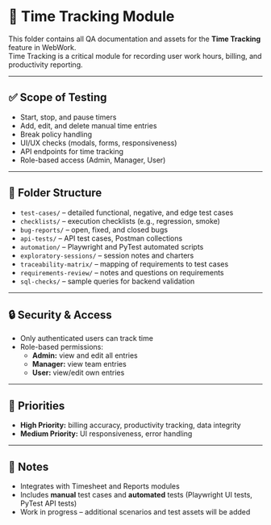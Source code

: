 # 📘 Time Tracking Module

This folder contains all QA documentation and assets for the **Time Tracking** feature in WebWork.  
Time Tracking is a critical module for recording user work hours, billing, and productivity reporting.

---

## ✅ Scope of Testing

- Start, stop, and pause timers
- Add, edit, and delete manual time entries
- Break policy handling
- UI/UX checks (modals, forms, responsiveness)
- API endpoints for time tracking
- Role-based access (Admin, Manager, User)

---

## 📂 Folder Structure

- `test-cases/` – detailed functional, negative, and edge test cases
- `checklists/` – execution checklists (e.g., regression, smoke)
- `bug-reports/` – open, fixed, and closed bugs
- `api-tests/` – API test cases, Postman collections
- `automation/` – Playwright and PyTest automated scripts
- `exploratory-sessions/` – session notes and charters
- `traceability-matrix/` – mapping of requirements to test cases
- `requirements-review/` – notes and questions on requirements
- `sql-checks/` – sample queries for backend validation

---

## 🔒 Security & Access
- Only authenticated users can track time
- Role-based permissions:
  - **Admin:** view and edit all entries
  - **Manager:** view team entries
  - **User:** view/edit own entries

---

## 🧪 Priorities
- **High Priority:** billing accuracy, productivity tracking, data integrity
- **Medium Priority:** UI responsiveness, error handling

---

## 📎 Notes
- Integrates with Timesheet and Reports modules
- Includes **manual** test cases and **automated** tests (Playwright UI tests, PyTest API tests)
- Work in progress – additional scenarios and test assets will be added